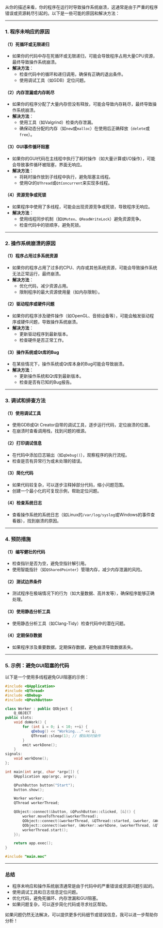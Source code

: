 ﻿
从你的描述来看，你的程序在运行时导致操作系统崩溃，这通常是由于严重的程序错误或资源耗尽引起的。以下是一些可能的原因和解决方法：

---

### **1. 程序未响应的原因**
#### **（1）死循环或无限递归**
- 如果你的代码中存在死循环或无限递归，可能会导致程序占用大量CPU资源，最终导致操作系统崩溃。
- **解决方法**：
  - 检查代码中的循环和递归调用，确保有正确的退出条件。
  - 使用调试工具（如GDB）定位问题。

#### **（2）内存泄漏或内存耗尽**
- 如果你的程序分配了大量内存但没有释放，可能会导致内存耗尽，最终导致操作系统崩溃。
- **解决方法**：
  - 使用工具（如Valgrind）检查内存泄漏。
  - 确保动态分配的内存（如`new`或`malloc`）在使用后正确释放（`delete`或`free`）。

#### **（3）GUI事件循环阻塞**
- 如果你的GUI代码在主线程中执行了耗时操作（如大量计算或I/O操作），可能会导致事件循环被阻塞，界面无响应。
- **解决方法**：
  - 将耗时操作放到子线程中执行，避免阻塞主线程。
  - 使用Qt的`QThread`或`QtConcurrent`来实现多线程。

#### **（4）资源竞争或死锁**
- 如果程序中使用了多线程，可能会出现资源竞争或死锁，导致程序无响应。
- **解决方法**：
  - 使用线程同步机制（如`QMutex`、`QReadWriteLock`）避免资源竞争。
  - 检查代码中的锁顺序，避免死锁。

---

### **2. 操作系统崩溃的原因**
#### **（1）程序占用过多系统资源**
- 如果你的程序占用了过多的CPU、内存或其他系统资源，可能会导致操作系统无法正常运行，最终崩溃。
- **解决方法**：
  - 优化代码，减少资源占用。
  - 限制程序的最大资源使用量（如内存限制）。

#### **（2）驱动程序或硬件问题**
- 如果你的程序涉及硬件操作（如OpenGL、音频设备等），可能会触发驱动程序或硬件问题，导致操作系统崩溃。
- **解决方法**：
  - 更新驱动程序到最新版本。
  - 检查硬件是否正常工作。

#### **（3）操作系统或Qt库的Bug**
- 在某些情况下，操作系统或Qt库本身的Bug可能会导致崩溃。
- **解决方法**：
  - 更新操作系统和Qt库到最新版本。
  - 检查是否有已知的Bug报告。

---

### **3. 调试和排查方法**
#### **（1）使用调试工具**
- 使用GDB或Qt Creator自带的调试工具，逐步运行代码，定位崩溃的位置。
- 在崩溃时查看调用栈，找到问题的根源。

#### **（2）打印调试信息**
- 在代码中添加日志输出（如`qDebug()`），观察程序的执行流程。
- 检查是否有异常行为或未处理的错误。

#### **（3）简化代码**
- 如果代码较复杂，可以逐步注释掉部分代码，缩小问题范围。
- 创建一个最小化的可复现示例，帮助定位问题。

#### **（4）检查系统日志**
- 查看操作系统的系统日志（如Linux的`/var/log/syslog`或Windows的事件查看器），找到崩溃的原因。

---

### **4. 预防措施**
#### **（1）编写健壮的代码**
- 检查指针是否为空，避免空指针解引用。
- 使用智能指针（如`QSharedPointer`）管理内存，减少内存泄漏的风险。

#### **（2）测试边界条件**
- 测试程序在极端情况下的行为（如大量数据、高并发等），确保程序能够正确处理。

#### **（3）使用静态分析工具**
- 使用静态分析工具（如Clang-Tidy）检查代码中的潜在问题。

#### **（4）定期保存数据**
- 如果程序涉及重要数据，定期保存数据，避免崩溃导致数据丢失。

---

### **5. 示例：避免GUI阻塞的代码**
以下是一个使用多线程避免GUI阻塞的示例：
```cpp
#include <QApplication>
#include <QThread>
#include <QDebug>
#include <QPushButton>

class Worker : public QObject {
    Q_OBJECT
public slots:
    void doWork() {
        for (int i = 0; i < 10; ++i) {
            qDebug() << "Working..." << i;
            QThread::sleep(1); // 模拟耗时操作
        }
        emit workDone();
    }
signals:
    void workDone();
};

int main(int argc, char *argv[]) {
    QApplication app(argc, argv);

    QPushButton button("Start");
    button.show();

    Worker worker;
    QThread workerThread;

    QObject::connect(&button, &QPushButton::clicked, [&]() {
        worker.moveToThread(&workerThread);
        QObject::connect(&workerThread, &QThread::started, &worker, &Worker::doWork);
        QObject::connect(&worker, &Worker::workDone, &workerThread, &QThread::quit);
        workerThread.start();
    });

    return app.exec();
}

#include "main.moc"
```

---

### **总结**
- 程序未响应和操作系统崩溃通常是由于代码中的严重错误或资源问题引起的。
- 使用调试工具和日志信息定位问题。
- 优化代码，避免死循环、内存泄漏和GUI阻塞。
- 如果问题复杂，可以逐步简化代码或寻求社区帮助。

如果问题仍然无法解决，可以提供更多代码细节或错误信息，我可以进一步帮助你分析！
